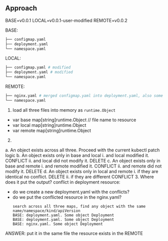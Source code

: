## Approach
BASE=v0.0.1
LOCAL=v0.0.1-user-modified
REMOTE=v0.0.2

BASE:
```bash
├── configmap.yaml
├── deployment.yaml
└── namespace.yaml
```

LOCAL:
```bash
├── configmap.yaml # modified
├── deployment.yaml # modified
└── namespace.yaml
```

REMOTE:
```bash
├── nginx.yaml # merged configmap.yaml into deployment.yaml, also some modifications
└── namespace.yaml
```

1. load all three files into memory as `runtime.Object`
- var base map[string]runtime.Object // file name to resource
- var local map[string]runtime.Object
- var remote map[string]runtime.Object
2.
  a. An object exists across all three. Proceed with the current kubectl patch logic
  b. An object exists only in base and local
   i. and local modified it. CONFLICT
   ii. and local did not modify it. DELETE
  c. An object exists only in base and remote
   i. and remote modified it. CONFLICT
   ii. and remote did not modify it. DELETE
  d. An object exists only in local and remote
   i. if they are identical no conflict. DELETE
   ii. if they are different CONFLICT
3. Where does it put the output?
  conflict in deployment resource:
  - do we create a new deployment.yaml with the conflicts?
  - do we put the conflicted resource in the nginx.yaml?
    ```
    search across all three maps, find any object with the same name/namespace/kind/apiVersion
    BASE: deployment.yaml. Some object Deployment
    BASE: deployment.yaml. Some object Deployment
    BASE: nginx.yaml. Some object Deployment
    ```
  ANSWER: put it in the same file the resource exists in the REMOTE
